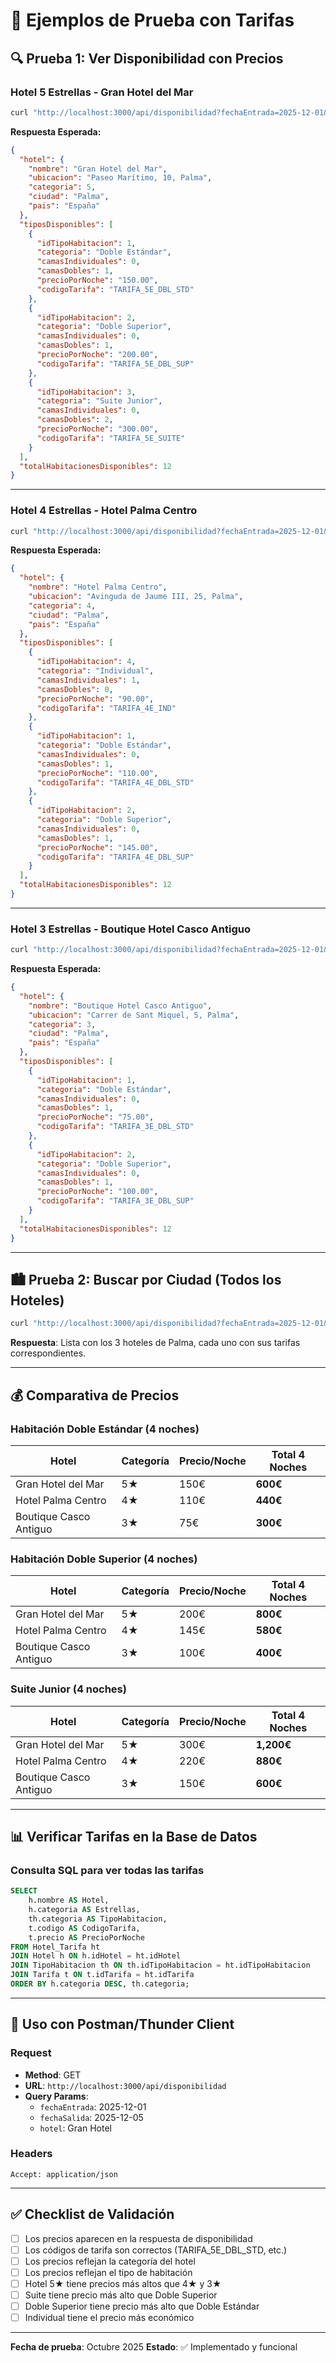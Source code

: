 # 🧪 Ejemplos de Prueba con Tarifas

## 🔍 Prueba 1: Ver Disponibilidad con Precios

### Hotel 5 Estrellas - Gran Hotel del Mar
```bash
curl "http://localhost:3000/api/disponibilidad?fechaEntrada=2025-12-01&fechaSalida=2025-12-05&hotel=Gran%20Hotel"
```

**Respuesta Esperada:**
```json
{
  "hotel": {
    "nombre": "Gran Hotel del Mar",
    "ubicacion": "Paseo Marítimo, 10, Palma",
    "categoria": 5,
    "ciudad": "Palma",
    "pais": "España"
  },
  "tiposDisponibles": [
    {
      "idTipoHabitacion": 1,
      "categoria": "Doble Estándar",
      "camasIndividuales": 0,
      "camasDobles": 1,
      "precioPorNoche": "150.00",
      "codigoTarifa": "TARIFA_5E_DBL_STD"
    },
    {
      "idTipoHabitacion": 2,
      "categoria": "Doble Superior",
      "camasIndividuales": 0,
      "camasDobles": 1,
      "precioPorNoche": "200.00",
      "codigoTarifa": "TARIFA_5E_DBL_SUP"
    },
    {
      "idTipoHabitacion": 3,
      "categoria": "Suite Junior",
      "camasIndividuales": 0,
      "camasDobles": 2,
      "precioPorNoche": "300.00",
      "codigoTarifa": "TARIFA_5E_SUITE"
    }
  ],
  "totalHabitacionesDisponibles": 12
}
```

---

### Hotel 4 Estrellas - Hotel Palma Centro
```bash
curl "http://localhost:3000/api/disponibilidad?fechaEntrada=2025-12-01&fechaSalida=2025-12-05&hotel=Palma%20Centro"
```

**Respuesta Esperada:**
```json
{
  "hotel": {
    "nombre": "Hotel Palma Centro",
    "ubicacion": "Avinguda de Jaume III, 25, Palma",
    "categoria": 4,
    "ciudad": "Palma",
    "pais": "España"
  },
  "tiposDisponibles": [
    {
      "idTipoHabitacion": 4,
      "categoria": "Individual",
      "camasIndividuales": 1,
      "camasDobles": 0,
      "precioPorNoche": "90.00",
      "codigoTarifa": "TARIFA_4E_IND"
    },
    {
      "idTipoHabitacion": 1,
      "categoria": "Doble Estándar",
      "camasIndividuales": 0,
      "camasDobles": 1,
      "precioPorNoche": "110.00",
      "codigoTarifa": "TARIFA_4E_DBL_STD"
    },
    {
      "idTipoHabitacion": 2,
      "categoria": "Doble Superior",
      "camasIndividuales": 0,
      "camasDobles": 1,
      "precioPorNoche": "145.00",
      "codigoTarifa": "TARIFA_4E_DBL_SUP"
    }
  ],
  "totalHabitacionesDisponibles": 12
}
```

---

### Hotel 3 Estrellas - Boutique Hotel Casco Antiguo
```bash
curl "http://localhost:3000/api/disponibilidad?fechaEntrada=2025-12-01&fechaSalida=2025-12-05&hotel=Boutique"
```

**Respuesta Esperada:**
```json
{
  "hotel": {
    "nombre": "Boutique Hotel Casco Antiguo",
    "ubicacion": "Carrer de Sant Miquel, 5, Palma",
    "categoria": 3,
    "ciudad": "Palma",
    "pais": "España"
  },
  "tiposDisponibles": [
    {
      "idTipoHabitacion": 1,
      "categoria": "Doble Estándar",
      "camasIndividuales": 0,
      "camasDobles": 1,
      "precioPorNoche": "75.00",
      "codigoTarifa": "TARIFA_3E_DBL_STD"
    },
    {
      "idTipoHabitacion": 2,
      "categoria": "Doble Superior",
      "camasIndividuales": 0,
      "camasDobles": 1,
      "precioPorNoche": "100.00",
      "codigoTarifa": "TARIFA_3E_DBL_SUP"
    }
  ],
  "totalHabitacionesDisponibles": 12
}
```

---

## 🏙️ Prueba 2: Buscar por Ciudad (Todos los Hoteles)

```bash
curl "http://localhost:3000/api/disponibilidad?fechaEntrada=2025-12-01&fechaSalida=2025-12-05&ciudad=Palma"
```

**Respuesta**: Lista con los 3 hoteles de Palma, cada uno con sus tarifas correspondientes.

---

## 💰 Comparativa de Precios

### Habitación Doble Estándar (4 noches)
| Hotel | Categoría | Precio/Noche | Total 4 Noches |
|-------|-----------|--------------|----------------|
| Gran Hotel del Mar | 5★ | 150€ | **600€** |
| Hotel Palma Centro | 4★ | 110€ | **440€** |
| Boutique Casco Antiguo | 3★ | 75€ | **300€** |

### Habitación Doble Superior (4 noches)
| Hotel | Categoría | Precio/Noche | Total 4 Noches |
|-------|-----------|--------------|----------------|
| Gran Hotel del Mar | 5★ | 200€ | **800€** |
| Hotel Palma Centro | 4★ | 145€ | **580€** |
| Boutique Casco Antiguo | 3★ | 100€ | **400€** |

### Suite Junior (4 noches)
| Hotel | Categoría | Precio/Noche | Total 4 Noches |
|-------|-----------|--------------|----------------|
| Gran Hotel del Mar | 5★ | 300€ | **1,200€** |
| Hotel Palma Centro | 4★ | 220€ | **880€** |
| Boutique Casco Antiguo | 3★ | 150€ | **600€** |

---

## 📊 Verificar Tarifas en la Base de Datos

### Consulta SQL para ver todas las tarifas
```sql
SELECT 
    h.nombre AS Hotel,
    h.categoria AS Estrellas,
    th.categoria AS TipoHabitacion,
    t.codigo AS CodigoTarifa,
    t.precio AS PrecioPorNoche
FROM Hotel_Tarifa ht
JOIN Hotel h ON h.idHotel = ht.idHotel
JOIN TipoHabitacion th ON th.idTipoHabitacion = ht.idTipoHabitacion
JOIN Tarifa t ON t.idTarifa = ht.idTarifa
ORDER BY h.categoria DESC, th.categoria;
```

---

## 🎯 Uso con Postman/Thunder Client

### Request
- **Method**: GET
- **URL**: `http://localhost:3000/api/disponibilidad`
- **Query Params**:
  - `fechaEntrada`: 2025-12-01
  - `fechaSalida`: 2025-12-05
  - `hotel`: Gran Hotel

### Headers
```
Accept: application/json
```

---

## ✅ Checklist de Validación

- [ ] Los precios aparecen en la respuesta de disponibilidad
- [ ] Los códigos de tarifa son correctos (TARIFA_5E_DBL_STD, etc.)
- [ ] Los precios reflejan la categoría del hotel
- [ ] Los precios reflejan el tipo de habitación
- [ ] Hotel 5★ tiene precios más altos que 4★ y 3★
- [ ] Suite tiene precio más alto que Doble Superior
- [ ] Doble Superior tiene precio más alto que Doble Estándar
- [ ] Individual tiene el precio más económico

---

**Fecha de prueba**: Octubre 2025
**Estado**: ✅ Implementado y funcional
